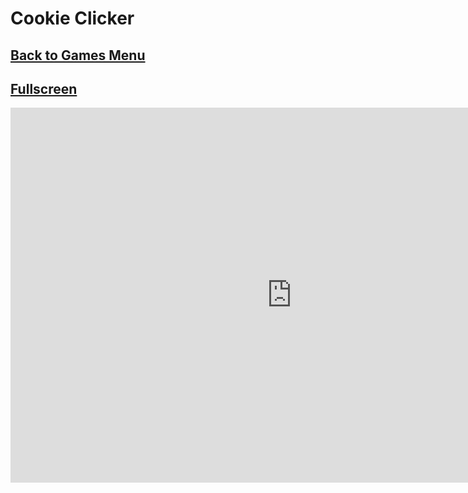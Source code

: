 # Cookie Clicker
## [Back to Games Menu](https://simatalk.github.io/games)
## [Fullscreen](https://simatalk.github.io/games/cookieclicker/index.html)
<iframe src="https://simatalk.github.io/games/cookieclicker/index.html" style="width:900px;height:600px;border:0"></iframe>
